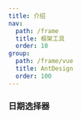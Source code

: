 ```yaml
---
title: 介绍
nav:
  path: /frame
  title: 框架工具
  order: 10
group:
  path: /frame/vue
  title: AntDesign
  order: 100
---
```

 
### 日期选择器
```typescript jsx

```
